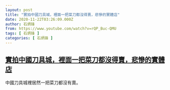 ```yaml
---
layout: post
title: "實拍中國刀具城，裡面一把菜刀都沒得賣，悲慘的實體店"
date: 2020-11-22T03:26:09.000Z
author: 石炳锋
from: https://www.youtube.com/watch?v=rQP_Buc-QMU
tags: [ 石炳锋 ]
categories: [ 石炳锋 ]
---
```

<!--1606015569000-->
[實拍中國刀具城，裡面一把菜刀都沒得賣，悲慘的實體店](https://www.youtube.com/watch?v=rQP_Buc-QMU)
------

<div>
中國刀具城裡居然一把菜刀都沒有賣。
</div>
